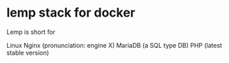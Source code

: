 # lemp stack for docker

Lemp is short for

Linux
Nginx (pronunciation: engine X)
MariaDB (a SQL type DB)
PHP (latest stable version)

